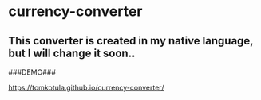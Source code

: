# currency-converter
## This converter is created in my native language, but I will change it soon..

###DEMO###

https://tomkotula.github.io/currency-converter/
